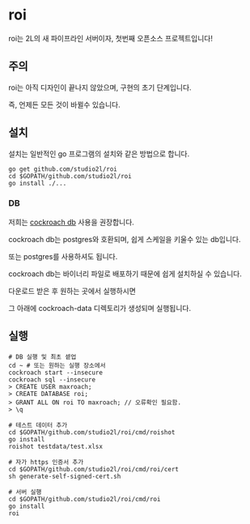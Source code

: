 # roi

roi는 2L의 새 파이프라인 서버이자, 첫번째 오픈소스 프로젝트입니다!


## 주의

roi는 아직 디자인이 끝나지 않았으며, 구현의 초기 단계입니다.

즉, 언제든 모든 것이 바뀔수 있습니다.


## 설치

설치는 일반적인 go 프로그램의 설치와 같은 방법으로 합니다.

```
go get github.com/studio2l/roi
cd $GOPATH/github.com/studio2l/roi
go install ./...
```

### DB

저희는 [cockroach db](https://cockroachlabs.com) 사용을 권장합니다.

cockroach db는 postgres와 호환되며, 쉽게 스케일을 키울수 있는 db입니다.

또는 postgres를 사용하셔도 됩니다.

cockroach db는 바이너리 파일로 배포하기 때문에 쉽게 설치하실 수 있습니다.

다운로드 받은 후 원하는 곳에서 실행하시면

그 아래에 cockroach-data 디렉토리가 생성되며 실행됩니다.

## 실행

```
# DB 실행 및 최초 셑업
cd ~ # 또는 원하는 실행 장소에서
cockroach start --insecure
cockroach sql --insecure
> CREATE USER maxroach;
> CREATE DATABASE roi;
> GRANT ALL ON roi TO maxroach; // 오류확인 필요함.
> \q

# 테스트 데이터 추가
cd $GOPATH/github.com/studio2l/roi/cmd/roishot
go install
roishot testdata/test.xlsx

# 자가 https 인증서 추가
cd $GOPATH/github.com/studio2l/roi/cmd/roi/cert
sh generate-self-signed-cert.sh

# 서버 실행
cd $GOPATH/github.com/studio2l/roi/cmd/roi
go install
roi
```
